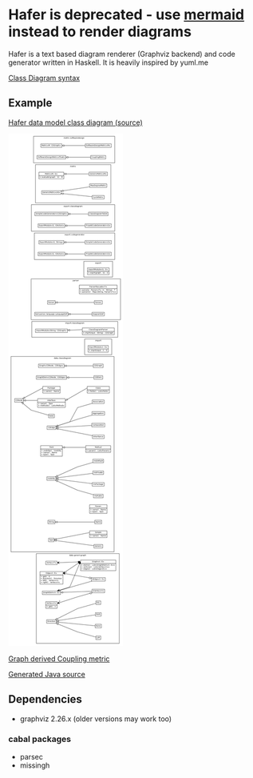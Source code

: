 # Hafer is deprecated - use [mermaid](https://github.com/knsv/mermaid) instead to render diagrams

Hafer is a text based diagram renderer (Graphviz backend) and code generator written in Haskell. 
It is heavily inspired by yuml.me

[Class Diagram syntax](https://github.com/ooz/Hafer/blob/master/doc/model.txt)

## Example

[Hafer data model class diagram (source)](https://github.com/ooz/Hafer/blob/master/testdata/ex2.txt)

![Hafer data model visualized using itself](https://raw.githubusercontent.com/ooz/Hafer/master/testdata/ex2-cladia.png)

[Graph derived Coupling metric](https://github.com/ooz/Hafer/blob/master/testdata/ex2-coupling.txt)

[Generated Java source](https://github.com/ooz/Hafer/blob/master/testdata/ex2-java.txt)

## Dependencies

 * graphviz 2.26.x (older versions may work too)

### cabal packages

 * parsec
 * missingh

